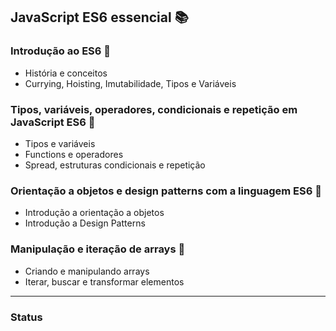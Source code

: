 ## JavaScript ES6 essencial :books:

### Introdução ao ES6 :orange_book:

- História e conceitos
- Currying, Hoisting, Imutabilidade, Tipos e Variáveis

### Tipos, variáveis, operadores, condicionais e repetição em JavaScript ES6 :closed_book:

- Tipos e variáveis
- Functions e operadores
- Spread, estruturas condicionais e repetição

### Orientação a objetos e design patterns com a linguagem ES6 :blue_book:

- Introdução a orientação a objetos
- Introdução a Design Patterns

### Manipulação e iteração de arrays :green_book:

- Criando e manipulando arrays
- Iterar, buscar e transformar elementos

***

### Status

